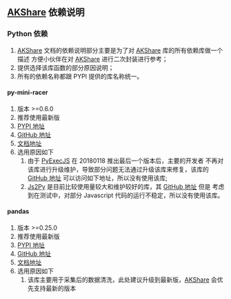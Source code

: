 ## [AKShare](https://github.com/akfamily/akshare) 依赖说明

### Python 依赖

1. [AKShare](https://github.com/akfamily/akshare) 文档的依赖说明部分主要是为了对 [AKShare](https://github.com/akfamily/akshare) 库的所有依赖库做一个描述
   方便小伙伴在对 [AKShare](https://github.com/akfamily/akshare) 进行二次封装进行参考；
2. 提供选择该库函数的部分原因说明；
2. 所有的依赖名称都跟 PYPI 提供的库名称统一。

#### py-mini-racer

1. 版本 >=0.6.0
2. 推荐使用最新版
3. [PYPI 地址](https://pypi.org/project/py-mini-racer/)
4. [GitHub 地址](https://github.com/sqreen/PyMiniRacer/)
5. [文档地址](https://blog.sqreen.com/embedding-javascript-into-python/)
5. 选用原因如下
    1. 由于 [PyExecJS](https://pypi.org/project/PyExecJS/) 在 20180118 推出最后一个版本后，主要的开发者
    不再对该库进行升级维护，导致部分问题无法通过升级该库来修复，该库的 [GitHub 地址](https://github.com/doloopwhile/PyExecJS) 可以访问如下地址，所以没有使用该库;
    2. [Js2Py](https://pypi.org/project/Js2Py/) 是目前比较使用量较大和维护较好的库，其 [GitHub 地址](https://github.com/PiotrDabkowski/Js2Py) 但是
    考虑到在测试中，对部分 Javascript 代码的运行不稳定，所以没有使用该库。

#### pandas

1. 版本 >=0.25.0
2. 推荐使用最新版
3. [PYPI 地址](https://pypi.org/project/pandas/)
4. [GitHub 地址](https://github.com/pandas-dev/pandas/)
5. [文档地址](https://pandas.pydata.org/)
6. 选用原因如下
    1. 该库主要用于采集后的数据清洗，此处建议升级到最新版，[AKShare](https://github.com/akfamily/akshare/) 会优先支持最新的版本
    
